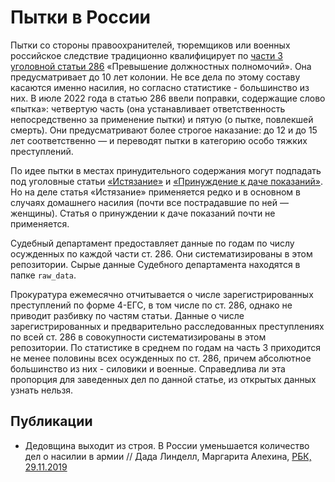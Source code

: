 # Пытки в России

Пытки со стороны правоохранителей, тюремщиков или военных российское следствие традиционно квалифицирует по [части 3 уголовной статьи 286](http://www.consultant.ru/document/cons_doc_LAW_10699/c1d97e48b63eff3e92926a82783f3a80148b18fc/) «Превышение должностных полномочий». Она предусматривает до 10 лет колонии. Не все дела по этому составу касаются именно насилия, но согласно статистике - большинство из них. В июле 2022 года в статью 286 ввели поправки, содержащие слово «пытка»: четвертую часть (она устанавливает ответственность непосредственно за применение пытки) и пятую (о пытке, повлекшей смерть). Они предусматривают более строгое наказание: до 12 и до 15 лет соответственно — и переводят пытки в категорию особо тяжких преступлений.

По идее пытки в местах принудительного содержания могут подпадать под уголовные статьи [«Истязание»](http://www.consultant.ru/document/cons_doc_LAW_10699/b57dd2d1f388b4e1dd1d92556d43d3fcb202f2da/) и [«Принуждение к даче показаний»](http://www.consultant.ru/document/cons_doc_LAW_10699/953b1afd77db6dab26b0053061ef9df74356d6c2/). Но на деле статья «Истязание» применяется редко и в основном в случаях домашнего насилия (почти все пострадавшие по ней — женщины). Статья о принуждении к даче показаний почти не применяется.

 Судебный департамент предоставляет данные по годам по числу осужденных по каждой части ст. 286. Они систематизированы в этом репозитории. Сырые данные Судебного департамента находятся в папке `raw_data`.

 Прокуратура ежемесячно отчитывается о числе зарегистрированных преступлений по форме 4-ЕГС, в том числе по ст. 286, однако не приводит разбивку по частям статьи. Данные о числе зарегистрированных и предварительно расследованных преступлениях по всей ст. 286 в совокупности систематизированы в этом репозитории. По статистике в среднем по годам на часть 3 приходится не менее половины всех осужденных по ст. 286, причем абсолютное большинство из них - силовики и военные. Справедлива ли эта пропорция для заведенных дел по данной статье, из открытых данных узнать нельзя. 

## Публикации

- Дедовщина выходит из строя. В России уменьшается количество дел о насилии в армии // Дада Линделл, Маргарита Алехина, [РБК, 29.11.2019](https://www.rbc.ru/newspaper/2019/11/29/5dd6b5749a79479efffb5771)
